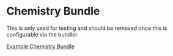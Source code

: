 # Chemistry Bundle

This is only used for testing and should be removed once this is configurable via the bundler.

[Example Chemistry Bundle](http://bitbucket.nanofluidics.com:7990/users/mkocher/repos/chemistry-bundle/browse)